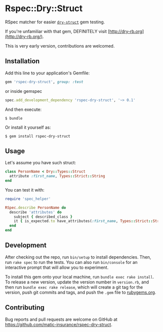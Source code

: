 # Rspec::Dry::Struct

RSpec matcher for easier [`dry-struct`](https://github.com/dry-rb/dry-struct) gem testing.

If you're unfamiliar with that gem, DEFINITELY visit [http://dry-rb.org](http://dry-rb.org/).

This is very early version, contributions are welcomed.

## Installation

Add this line to your application's Gemfile:

```ruby
gem 'rspec-dry-struct', group: :test
```

or inside gemspec

```ruby
spec.add_development_dependency 'rspec-dry-struct', '~> 0.1'
```

And then execute:

    $ bundle

Or install it yourself as:

    $ gem install rspec-dry-struct

## Usage

Let's assume you have such struct:

```ruby
class PersonName < Dry::Types::Struct
  attribute :first_name, Types::Strict::String
end
```

You can test it with:

```ruby
require 'spec_helper'

RSpec.describe PersonName do
  describe 'attributes' do
    subject { described_class }
    it { is_expected.to have_attributes(:first_name, Types::Strict::String) }
  end
end
```

## Development

After checking out the repo, run `bin/setup` to install dependencies. Then, run `rake spec` to run the tests. You can also run `bin/console` for an interactive prompt that will allow you to experiment.

To install this gem onto your local machine, run `bundle exec rake install`. To release a new version, update the version number in `version.rb`, and then run `bundle exec rake release`, which will create a git tag for the version, push git commits and tags, and push the `.gem` file to [rubygems.org](https://rubygems.org).

## Contributing

Bug reports and pull requests are welcome on GitHub at https://github.com/matic-insurance/rspec-dry-struct.

